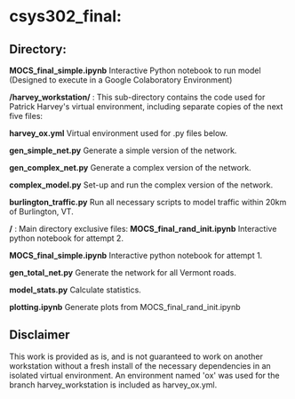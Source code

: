 # csys302_final: 

## **Directory:**

**MOCS_final_simple.ipynb** Interactive Python notebook to run model (Designed to execute in a Google Colaboratory Environment)

**/harvey_workstation/** : This sub-directory contains the code used for Patrick Harvey's virtual environment, including separate copies of the next five files:

**harvey_ox.yml** Virtual environment used for .py files below.

**gen_simple_net.py** Generate a simple version of the network.

**gen_complex_net.py** Generate a complex version of the network.

**complex_model.py** Set-up and run the complex version of the network.

**burlington_traffic.py** Run all necessary scripts to model traffic within 20km of Burlington, VT.

**/** : Main directory exclusive files:
**MOCS_final_rand_init.ipynb** Interactive python notebook for attempt 2.

**MOCS_final_simple.ipynb** Interactive python notebook for attempt 1.

**gen_total_net.py** Generate the network for all Vermont roads.

**model_stats.py** Calculate statistics.

**plotting.ipynb** Generate plots from MOCS_final_rand_init.ipynb

## **Disclaimer**

This work is provided as is, and is not guaranteed to work on another workstation without a fresh install of the necessary dependencies in an isolated virtual environment. An environment named 'ox' was used for the branch harvey_workstation is included as harvey_ox.yml.
